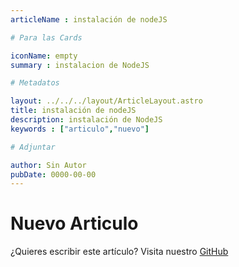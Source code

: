 ```yaml
---
articleName : instalación de nodeJS

# Para las Cards

iconName: empty
summary : instalacion de NodeJS

# Metadatos

layout: ../../../layout/ArticleLayout.astro
title: instalación de nodeJS
description: instalación de NodeJS
keywords : ["articulo","nuevo"]

# Adjuntar

author: Sin Autor
pubDate: 0000-00-00
---
```


# Nuevo Articulo

¿Quieres escribir este artículo? Visita nuestro [GitHub](https://www.github.com/numonu/ilovejs)
